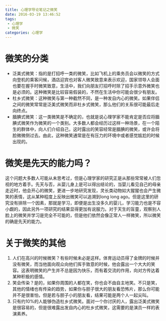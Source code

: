 ```yaml
---
title: 心理学导论笔记之微笑
date: 2016-03-19 13:46:52
tags: 
 - 心理学
 - 微笑
categories: 心理学
---
```


# 微笑的分类

- 泛美式微笑：指的是打招呼一类的微笑，比如飞机上的乘务员会以微笑的方式向登机的乘客问候，酒店迎宾也对客人微笑致意来表示欢迎，国家领导人会面也要在握手时微笑致意，生活中，我们向朋友打招呼时除了招手示意外微笑也是必须的。这种微笑是比较容易假装的，不然在生活中你可能会很少有朋友。
- 杜乡式微笑：这种微笑与第一种截然不同，是一种发自内心的微笑。如果伴侣之间的微笑常常是泛美式微笑而非杜乡式微笑，那么他们的关系很可能最后走向终点。
- 腼腆式微笑：这一类微笑是不确定的，也就是说心理学家不能肯定是否应将腼腆式微笑作为微笑的一个类别。大多数人都会经历过这样一种场景，在一个陌生的群体中，向人们介绍自己，这时露出的笑容经常是腼腆的微笑，或许会将脸微微侧过去。由此，这种微笑通常是在有压力的环境中或者感觉尴尬的时候出现的。

# 微笑是先天的能力吗？

这个问题大多数人可能从未思考过，但是心理学家的研究正是从那些常常被人们忽视的地方着手。先天与否，从婴儿身上是可以得出结论的，当婴儿看见自己的母亲走近时，他会开心的微笑，更进一步地研究发现，灵长类动物如大猩猩也会产生微笑的表情，这从某种程度上反映出微笑可以追溯到long long ago。但是这里的研究没有排除一个因素，那就是学习，即便是出生没多久的婴儿，学习能力也是不容小觑的，因此另外一项研究的结果显得更加有说服力。对于天生的盲童，观察别人脸上的微笑并学习是完全不可能的，但是他们依然会像正常人一样微笑，所以微笑的确是先天的能力。

# 关于微笑的其他

1.	人们在高兴的时候微笑？有些时候未必是这样。体育运动员得了金牌的时候并没有微笑，而当他面向观众向他们挥手致意的时候，他会露出一个大大的笑容。这表明微笑的产生并不总是因为快乐，而有着交流的作用，向对方传达着某种积极的感情。
2.	笑会传染？是的，如果你周围的人都在笑，你也会不由自主地笑。不只是笑，其他的情绪也有传染的趋势，如果你与胆子很大的朋友看恐怖片，那么你可能并不是很害怕，但是若与胆子小的朋友看，结果可能是两个人一起尖叫。
3.	只有约10%的人能够伪造杜乡式微笑。面对一个你讨厌的人，露出泛美式微笑是很容易的，但是很难露出发自内心的杜乡式微笑，这需要的是演员一样的表演素养。
